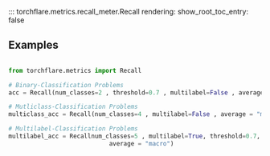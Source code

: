 ::: torchflare.metrics.recall_meter.Recall
    rendering:
         show_root_toc_entry: false

## Examples

``` python

from torchflare.metrics import Recall

# Binary-Classification Problems
acc = Recall(num_classes=2 , threshold=0.7 , multilabel=False , average = "macro")

# Mutliclass-Classification Problems
multiclass_acc = Recall(num_classes=4 , multilabel=False , average = "macro")

# Multilabel-Classification Problems
multilabel_acc = Recallnum_classes=5 , multilabel=True, threshold=0.7,
                            average = "macro")
```
